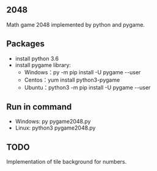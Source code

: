 ## 2048
Math game 2048 implemented by python and pygame.

## Packages
* install python 3.6
* install pygame library:
  - Windows：py -m pip install -U pygame --user
  - Centos：yum install python3-pygame
  - Ubuntu：python3 -m pip install -U pygame --user

## Run in command
- Windows: py pygame2048.py 
- Linux: python3 pygame2048.py

## TODO

Implementation of tile background for numbers.